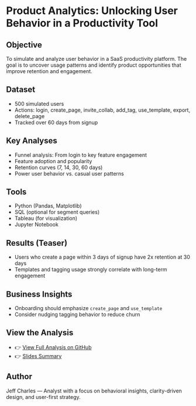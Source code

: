 # Product Analytics: Unlocking User Behavior in a Productivity Tool

## Objective
To simulate and analyze user behavior in a SaaS productivity platform. The goal is to uncover usage patterns and identify product opportunities that improve retention and engagement.

## Dataset
- 500 simulated users
- Actions: login, create_page, invite_collab, add_tag, use_template, export, delete_page
- Tracked over 60 days from signup

## Key Analyses
- Funnel analysis: From login to key feature engagement
- Feature adoption and popularity
- Retention curves (7, 14, 30, 60 days)
- Power user behavior vs. casual user patterns

## Tools
- Python (Pandas, Matplotlib)
- SQL (optional for segment queries)
- Tableau (for visualization)
- Jupyter Notebook

## Results (Teaser)
- Users who create a page within 3 days of signup have 2x retention at 30 days
- Templates and tagging usage strongly correlate with long-term engagement

## Business Insights
- Onboarding should emphasize `create_page` and `use_template`
- Consider nudging tagging behavior to reduce churn

## View the Analysis
- 👉 [View Full Analysis on GitHub](./notebooks/user_behavior_analysis.ipynb)
- 👉 [Slides Summary](./slides/product_insights_summary.pdf)

## Author
Jeff Charles — Analyst with a focus on behavioral insights, clarity-driven design, and user-first strategy.
